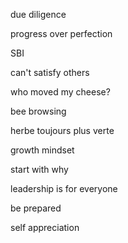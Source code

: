
due diligence

progress over perfection

SBI

can't satisfy others

who moved my cheese?

bee browsing

herbe toujours plus verte

growth mindset

start with why

leadership is for everyone

be prepared

self appreciation
